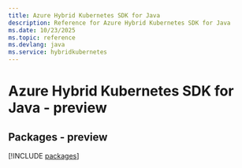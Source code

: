```yaml
---
title: Azure Hybrid Kubernetes SDK for Java
description: Reference for Azure Hybrid Kubernetes SDK for Java
ms.date: 10/23/2025
ms.topic: reference
ms.devlang: java
ms.service: hybridkubernetes
---
```

# Azure Hybrid Kubernetes SDK for Java - preview
## Packages - preview
[!INCLUDE [packages](hybrid-kubernetes-index.md)]